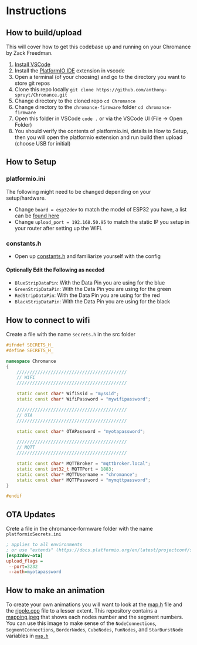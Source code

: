 # Instructions

## How to build/upload

This will cover how to get this codebase up and running on your Chromance by Zack Freedman.

1. [Install VSCode](https://code.visualstudio.com/)
1. Install the [PlatformIO IDE](https://marketplace.visualstudio.com/items?itemName=platformio.platformio-ide) extension in vscode
1. Open a terminal (of your choosing) and go to the directory you want to store git repos
1. Clone this repo locally `git clone https://github.com/anthony-spruyt/Chromance.git`
1. Change directory to the cloned repo `cd Chromance`
1. Change directory to the `chromance-firmware` folder `cd chromance-firmware`
1. Open this folder in VSCode `code .` or via the VSCode UI (File -> Open Folder)
1. You should verify the contents of platformio.ini, details in How to Setup, then you will open the platformio extension and run build then upload (choose USB for initial)

## How to Setup

### platformio.ini

The following might need to be changed depending on your setup/hardware.

- Change `board = esp32dev` to match the model of ESP32 you have, a list can be [found here](https://docs.platformio.org/en/latest/boards/index.html)
- Change `upload_port = 192.168.50.95` to match the static IP you setup in your router after setting up the WiFi.

### constants.h

- Open up [constants.h](src/constants.h) and familiarize yourself with the config

#### Optionally Edit the Following as needed

- `BlueStripDataPin`: With the Data Pin you are using for the blue
- `GreenStripDataPin`: With the Data Pin you are using for the green
- `RedStripDataPin`: With the Data Pin you are using for the red
- `BlackStripDataPin`: With the Data Pin you are using for the black

## How to connect to wifi

Create a file with the name `secrets.h` in the src folder

```c++
#ifndef SECRETS_H_
#define SECRETS_H_

namespace Chromance
{
    //////////////////////////////////////////
    // WiFi
    //////////////////////////////////////////

    static const char* WifiSsid = "myssid";
    static const char* WifiPassword = "mywifipassword";

    //////////////////////////////////////////
    // OTA
    //////////////////////////////////////////

    static const char* OTAPassword = "myotapassword";

    //////////////////////////////////////////
    // MQTT
    //////////////////////////////////////////

    static const char* MQTTBroker = "mqttbroker.local";
    static const int32_t MQTTPort = 1883;
    static const char* MQTTUsername = "chromance";
    static const char* MQTTPassword = "mymqttpassword";
}

#endif
```

## OTA Updates

Crete a file in the chromance-formware folder with the name `platformioSecrets.ini`

```ini
; applies to all environments
; or use "extends" (https://docs.platformio.org/en/latest/projectconf/section_env_advanced.html#extends)
[esp32dev-ota] 
upload_flags = 
 --port=3232
 --auth=myotapassword
```

## How to make an animation

To create your own animations you will want to look at the [map.h](src/animations/ripples/map.h) file and the [ripple.cpp](src/animations/ripples/ripple.cpp) file to a lesser extent.  This repository contains a [mapping.jpeg](mapping.jpeg) that shows each nodes number and the segment numbers.  You can use this image to make sense of the `NodeConnections`, `SegmentConnections`, `BorderNodes`, `CubeNodes`, `FunNodes`, and `StarBurstNode` variables in [`map.h`](src/animations/ripples/map.h)
